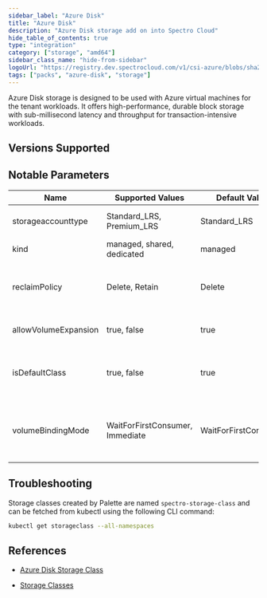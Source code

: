 ```yaml
---
sidebar_label: "Azure Disk"
title: "Azure Disk"
description: "Azure Disk storage add on into Spectro Cloud"
hide_table_of_contents: true
type: "integration"
category: ["storage", "amd64"]
sidebar_class_name: "hide-from-sidebar"
logoUrl: "https://registry.dev.spectrocloud.com/v1/csi-azure/blobs/sha256:0787b7943741181181823079533cd363884a28aa0651715ea43408bdc77a5c51?type=image.webp"
tags: ["packs", "azure-disk", "storage"]
---
```


Azure Disk storage is designed to be used with Azure virtual machines for the tenant workloads. It offers
high-performance, durable block storage with sub-millisecond latency and throughput for transaction-intensive workloads.

## Versions Supported

<Tabs queryString="versions">

<TabItem label="1.20.x" value="1.20.x">

</TabItem>
<TabItem label="1.0.x" value="1.0.x">

</TabItem>
</Tabs>

## Notable Parameters

| Name                 | Supported Values                | Default Value        | Description                                                        |
| -------------------- | ------------------------------- | -------------------- | ------------------------------------------------------------------ |
| storageaccounttype   | Standard_LRS, Premium_LRS       | Standard_LRS         | The storage account type to use                                    |
| kind                 | managed, shared, dedicated      | managed              | The disk kind                                                      |
| reclaimPolicy        | Delete, Retain                  | Delete               | Defines whether volumes will be retained or deleted                |
| allowVolumeExpansion | true, false                     | true                 | Flag to allow resizing volume                                      |
| isDefaultClass       | true, false                     | true                 | Flag to denote if this StorageClass will be the default            |
| volumeBindingMode    | WaitForFirstConsumer, Immediate | WaitForFirstConsumer | Controls when volumeBinding and dynamic provisioning should happen |

## Troubleshooting

Storage classes created by Palette are named `spectro-storage-class` and can be fetched from kubectl using the following
CLI command:

```bash
kubectl get storageclass --all-namespaces
```

## References

- [Azure Disk Storage Class](https://kubernetes.io/docs/concepts/storage/storage-classes/#azure-disk-storage-class)

- [Storage Classes](https://kubernetes.io/docs/concepts/storage/storage-classes)
